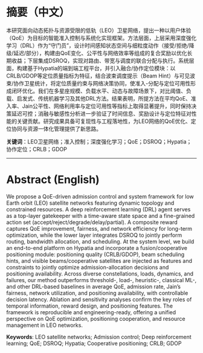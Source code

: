 # 摘要（中文）

本研究面向动态拓扑与资源受限的低轨（LEO）卫星网络，提出一种以用户体验（QoE）为目标的智能准入控制与系统化实现框架。方法层面，上层采用深度强化学习（DRL）作为“守门员”，设计时间感知状态空间与细粒度动作（接受/拒绝/降级/延迟/部分），构建由QoE变化、公平性与网络效率等组成的复合奖励以优化长期收益；下层集成DSROQ，实现对路由、带宽与调度的联合分配与执行。系统层面，构建基于Hypatia的端到端工程平台，并引入融合/协作定位模块：以CRLB/GDOP等定位质量指标为特征，结合波束调度提示（Beam Hint）与可见波束/协作卫星统计，将定位质量约束与网络决策协同，使准入-分配与定位可用性形成闭环优化。我们在多星座规模、负载水平、动态与故障场景下，对比阈值、负载、启发式、传统机器学习及其他DRL方法。结果表明，所提方法在平均QoE、准入率、Jain公平性、网络利用率与定位可用性等指标上取得显著提升，同时保持决策延迟可控；消融与敏感性分析进一步验证了时间信息、奖励设计与定位特征对性能的关键贡献。研究成果具备可复现性与工程落地性，为LEO网络的QoE优化、定位协同与资源一体化管理提供了新思路。

**关键词**：LEO卫星网络；准入控制；深度强化学习；QoE；DSROQ；Hypatia；协作定位；CRLB；GDOP

---

# Abstract (English)

We propose a QoE-driven admission control and system framework for low Earth orbit (LEO) satellite networks featuring dynamic topology and constrained resources. A deep reinforcement learning (DRL) agent serves as a top-layer gatekeeper with a time-aware state space and a fine-grained action set (accept/reject/degrade/delay/partial). A composite reward captures QoE improvement, fairness, and network efficiency for long-term optimization, while the lower layer integrates DSROQ to jointly perform routing, bandwidth allocation, and scheduling. At the system level, we build an end-to-end platform on Hypatia and incorporate a fusion/cooperative positioning module: positioning quality (CRLB/GDOP), beam scheduling hints, and visible beams/cooperative satellites are injected as features and constraints to jointly optimize admission-allocation decisions and positioning availability. Across diverse constellations, loads, dynamics, and failures, our method outperforms threshold-, load-, heuristic-, classical ML-, and other DRL-based baselines in average QoE, admission rate, Jain’s fairness, network utilization, and positioning availability, with controllable decision latency. Ablation and sensitivity analyses confirm the key roles of temporal information, reward design, and positioning features. The framework is reproducible and engineering-ready, offering a unified perspective on QoE optimization, positioning cooperation, and resource management in LEO networks.

**Keywords**: LEO satellite networks; Admission control; Deep reinforcement learning; QoE; DSROQ; Hypatia; Cooperative positioning; CRLB; GDOP
